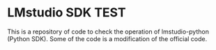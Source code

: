 # LMstudio SDK TEST

This is a repository of code to check the operation of lmstudio-python (Python SDK). Some of the code is a modification of the official code.

